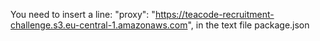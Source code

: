 You need to insert a line:
"proxy": "https://teacode-recruitment-challenge.s3.eu-central-1.amazonaws.com",
in the text file package.json